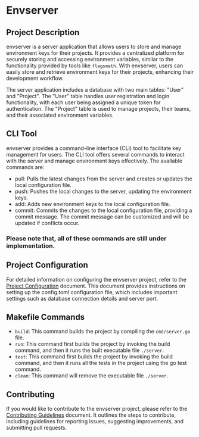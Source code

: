 # Envserver

## Project Description

envserver is a server application that allows users to store and manage environment keys for their projects. It provides a centralized platform for securely storing and accessing environment variables, similar to the functionality provided by tools like `flagsmeth`. With envserver, users can easily store and retrieve environment keys for their projects, enhancing their development workflow.

The server application includes a database with two main tables: "User" and "Project". The "User" table handles user registration and login functionality, with each user being assigned a unique token for authentication. The "Project" table is used to manage projects, their teams, and their associated environment variables.

## CLI Tool

envserver provides a command-line interface (CLI) tool to facilitate key management for users. The CLI tool offers several commands to interact with the server and manage environment keys effectively. The available commands are:

- pull: Pulls the latest changes from the server and creates or updates the local configuration file.
- push: Pushes the local changes to the server, updating the environment keys.
- add: Adds new environment keys to the local configuration file.
- commit: Commits the changes to the local configuration file, providing a commit message. The commit message can be customized and will be updated if conflicts occur.

### Please note that, all of these commands are still under implementation.

## Project Configuration

For detailed information on configuring the envserver project, refer to the [Project Configuration](./docs/configuration.md) document. This document provides instructions on setting up the config.toml configuration file, which includes important settings such as database connection details and server port.

## Makefile Commands

- `build`: This command builds the project by compiling the `cmd/server.go` file.
- `run`: This command first builds the project by invoking the build command, and then it runs the built executable file `./server`.
- `test`: This command first builds the project by invoking the build command, and then it runs all the tests in the project using the go test command.
- `clean`: This command will remove the executable file `./server`.

## Contributing

If you would like to contribute to the envserver project, please refer to the [Contributing Guidelines](./docs/contributing.md) document. It outlines the steps to contribute, including guidelines for reporting issues, suggesting improvements, and submitting pull requests.
